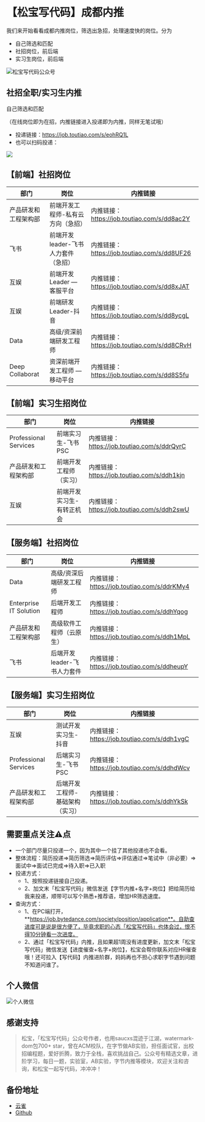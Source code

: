 # 【松宝写代码】成都内推
我们来开始看看成都内推岗位，筛选出急招，处理速度快的岗位。分为
+ 自己筛选和匹配
+ 社招岗位，前后端
+ 实习生岗位，前后端

![松宝写代码公众号](https://cdn.nlark.com/yuque/0/2021/png/276016/1629471862110-794e77db-1f7e-46aa-a07b-4b4acd2b5bbb.png?x-oss-process=image%2Fresize%2Cw_900)


## 社招全职/实习生内推
自己筛选和匹配

（在线岗位即为在招，内推链接进入投递即为内推，同样无笔试哦）

+ 投递链接：https://job.toutiao.com/s/eohRQ1L
+ 也可以扫码投递：

![](https://cdn.nlark.com/yuque/0/2021/jpeg/276016/1629471921449-0c2d6eb2-758d-4dc9-9b64-5f022a0171ad.jpeg?x-oss-process=image%2Fresize%2Cw_864)

## 【前端】社招岗位
|     部门     | 岗位 |             内推链接               |
| ------------ | --- | ------------------------------- |
| 产品研发和工程架构部 |  前端开发工程师-私有云方向（急招） | 内推链接：https://job.toutiao.com/s/dd8ac2Y |
| 飞书    |  前端开发leader-飞书人力套件（急招）  | 内推链接：https://job.toutiao.com/s/dd8UF26 |
| 互娱     |  前端开发Leader — 客服平台  | 内推链接：https://job.toutiao.com/s/dd8xJAT |
| 互娱   |  前端研发Leader-抖音  |  内推链接：https://job.toutiao.com/s/dd8ycgL |
| Data  |  高级/资深前端研发工程师   | 内推链接：https://job.toutiao.com/s/dd8CRvH |
| Deep Collaborat   | 资深前端开发工程师 — 移动平台 |   内推链接：https://job.toutiao.com/s/dd8S5fu |


## 【前端】实习生招岗位
|     部门     | 岗位 |             内推链接               |
| ------------ | --- | ------------------------------- |
| Professional Services |  前端实习生-飞书PSC | 内推链接：https://job.toutiao.com/s/ddrQyrC |
| 产品研发和工程架构部  |  前端开发工程师（实习）  | 内推链接：https://job.toutiao.com/s/ddh1kjn |
| 互娱     |  前端开发实习生-有转正机会  | 内推链接：https://job.toutiao.com/s/ddh2swU |


## 【服务端】社招岗位
|     部门     | 岗位 |             内推链接               |
| ------------ | --- | ------------------------------- |
| Data | 高级/资深后端研发工程师 | 内推链接：https://job.toutiao.com/s/ddrKMy4 |
| Enterprise IT Solution  |  后端开发工程师  | 内推链接：https://job.toutiao.com/s/ddhYqog |
| 产品研发和工程架构部     |  高级软件工程师（云原生）  | 内推链接：https://job.toutiao.com/s/ddh1MpL |
| 飞书  |  后端开发leader-飞书人力套件   |  内推链接：https://job.toutiao.com/s/ddheupY |


## 【服务端】实习生招岗位
|     部门     | 岗位 |             内推链接               |
| ------------ | --- | ------------------------------- |
| 互娱 |  测试开发实习生-抖音 | 内推链接：https://job.toutiao.com/s/ddh1vgC |
| Professional Services  |  后端实习生-飞书PSC  | 内推链接：https://job.toutiao.com/s/ddhdWcv |
|  产品研发和工程架构部  |  后端开发工程师-基础架构（实习）  | 内推链接：https://job.toutiao.com/s/ddhYkSk |


## 需要重点关注⚠️点
+ 一个部门尽量只投递一个，因为其中一个挂了其他投递也不会看。
+ 整体流程：简历投递=>简历筛选=>简历评估=>评估通过=>笔试中（非必要）=>面试中=>面试已完成=>待入职=>已入职
+ 投递方式：
  - 1、按照投递链接自己投递。
  - 2、加文末「松宝写代码」微信发送【字节内推+名字+岗位】把给简历给我来投递，顺带可以写个熟悉+推荐语，增加HR筛选速度。
+ 查询方式：
  - 1、在PC端打开，**https://job.bytedance.com/society/position/application**。自助查进度可是说是很方便了，毕竟求职的心态「松宝写代码」也体会过，恨不得10分钟看一次进度。
  - 2、通过「松宝写代码」内推，且如果超1周没有进度更新，加文末「松宝写代码」微信发送【进度催查+名字+岗位】，松宝会帮你联系对应HR催查哦！还可拉入【写代码】内推进阶群，妈妈再也不担心求职字节遇到问题不知道问谁了。


## 个人微信

![个人微信](https://cdn.nlark.com/yuque/0/2021/png/276016/1629471940324-1389ccfc-2eb1-4c2d-834c-4f02afbea9a9.png)

## 感谢支持
> 松宝，「松宝写代码」公众号作者，也用saucxs混迹于江湖，watermark-dom包700+ star，曾在ACM校队，在字节做AB实验，担任面试官，出校招编程题，爱好折腾，致力于全栈，喜欢挑战自己。公众号有精选文章，进阶学习，每日一题，实验室，AB实验，字节内推等模块，欢迎关注和咨询，和松宝一起写代码，冲冲冲！

## 备份地址
+ [云雀](https://www.yuque.com/docs/share/50c104aa-a583-41f3-a9f2-ca21f5340d54)
+ [Github](https://github.com/saucxs/job)

